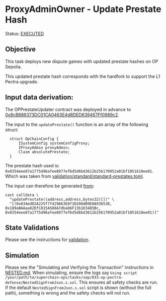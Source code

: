 # ProxyAdminOwner - Update Prestate Hash

Status: [EXECUTED](https://sepolia.etherscan.io/tx/0xf143768d92b4f0cd8019153571fee9e82d74a918a1ae644d3214b8f86baff830)

## Objective

This task deploys new dispute games with updated prestate hashes on OP Sepolia.

This updated prestate hash corresponds with the hardfork to support the L1 Pectra upgrade.

## Input data derivation:

The OPPrestateUpdater contract was deployed in advance to [0x8cB886373DC01CA0463E4d8DED639467Ff0989c2](https://sepolia.etherscan.io/address/0x8cB886373DC01CA0463E4d8DED639467Ff0989c2).

The input to the `updatePrestate()` function is an array of the following struct:

```solidity
  struct OpChainConfig {
      ISystemConfig systemConfigProxy;
      IProxyAdmin proxyAdmin;
      Claim absolutePrestate;
  }
```

The prestate hash used is: `0x0354eee87a1775d96afee8977ef6d5d6bd3612b256170952a01bf1051610ee01`.
Which was taken from [validation/standard/standard-prestates.toml](https://github.com/ethereum-optimism/superchain-registry/blob/2c60e5723c64b5a1b58ab72c5d3816927ff9391a/validation/standard/standard-prestates.toml#L6).

The input can therefore be generated [from](https://github.com/ethereum-optimism/superchain-registry/blob/fb6f538e17ee296b19536b03b8c73adc6041c60d/superchain/configs/sepolia/op.toml#L58-L59):

```
cast calldata \
  "updatePrestate((address,address,bytes32)[])" \
  "[(0x034edD2A225f7f429A63E0f1D2084B9E0A93b538, 0x189aBAAaa82DfC015A588A7dbaD6F13b1D3485Bc, 0x0354eee87a1775d96afee8977ef6d5d6bd3612b256170952a01bf1051610ee01)]"
```

## State Validations

Please see the instructions for [validation](./VALIDATION.md).

## Simulation

Please see the "Simulating and Verifying the Transaction" instructions in [NESTED.md](../../../NESTED.md).
When simulating, ensure the logs say `Using script /your/path/to/superchain-ops/tasks/sep/033-op-pectra-defense/NestedSignFromJson.s.sol`.
This ensures all safety checks are run. If the default `NestedSignFromJson.s.sol` script is shown (without the full path), something is wrong and the safety checks will not run.
